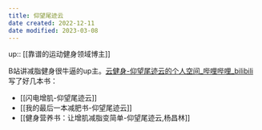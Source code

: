 ```yaml
---
title: 仰望尾迹云
date created: 2022-12-11
date modified: 2023-03-08
---
```


up:: [[靠谱的运动健身领域博主]]

B站讲减脂健身很牛逼的up主。[云健身-仰望尾迹云的个人空间_哔哩哔哩_bilibili](https://space.bilibili.com/1879203169)  
写了好几本书：

- [[闪电增肌-仰望尾迹云]]
- [[我的最后一本减肥书-仰望尾迹云]]
- [[健身营养书：让增肌减脂变简单-仰望尾迹云,杨昌林]]
